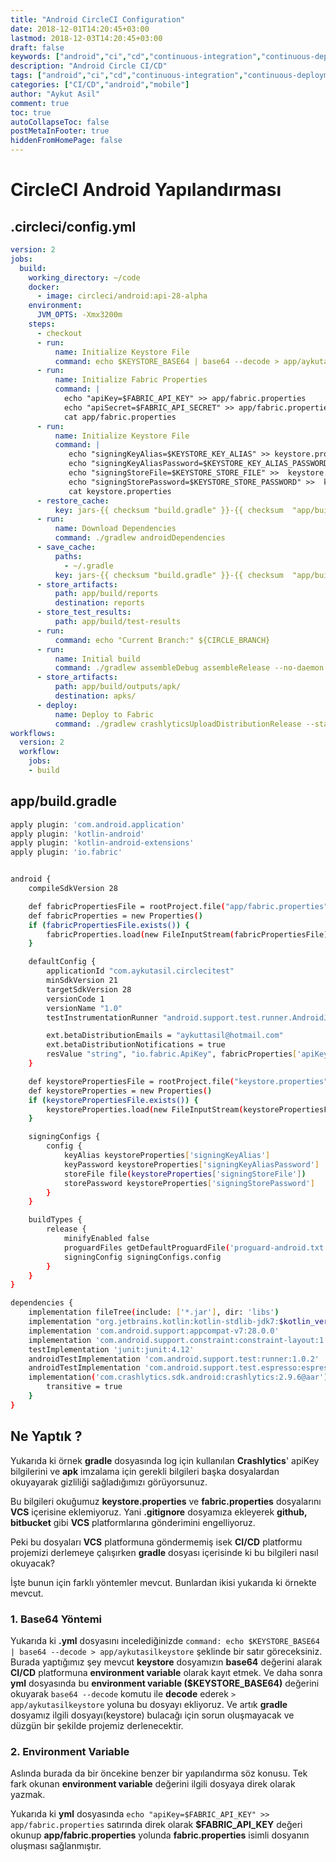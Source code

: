 ```yaml
---
title: "Android CircleCI Configuration"
date: 2018-12-01T14:20:45+03:00
lastmod: 2018-12-03T14:20:45+03:00
draft: false
keywords: ["android","ci","cd","continuous-integration","continuous-deployment","circleci","build","test","deployment"]
description: "Android Circle CI/CD"
tags: ["android","ci","cd","continuous-integration","continuous-deployment","circleci","build","test","deployment"]
categories: ["CI/CD","android","mobile"]
author: "Aykut Asil"
comment: true
toc: true
autoCollapseToc: false
postMetaInFooter: true
hiddenFromHomePage: false
---
```


# CircleCI Android Yapılandırması

## .circleci/config.yml

```yml
version: 2
jobs:
  build:
    working_directory: ~/code
    docker:
      - image: circleci/android:api-28-alpha
    environment:
      JVM_OPTS: -Xmx3200m
    steps:
      - checkout
      - run:
          name: Initialize Keystore File
          command: echo $KEYSTORE_BASE64 | base64 --decode > app/aykutasilkeystore
      - run:
          name: Initialize Fabric Properties
          command: |
            echo "apiKey=$FABRIC_API_KEY" >> app/fabric.properties
            echo "apiSecret=$FABRIC_API_SECRET" >> app/fabric.properties
            cat app/fabric.properties
      - run:
          name: Initialize Keystore File
          command: |
             echo "signingKeyAlias=$KEYSTORE_KEY_ALIAS" >> keystore.properties
             echo "signingKeyAliasPassword=$KEYSTORE_KEY_ALIAS_PASSWORD" >>  keystore.properties
             echo "signingStoreFile=$KEYSTORE_STORE_FILE" >>  keystore.properties
             echo "signingStorePassword=$KEYSTORE_STORE_PASSWORD" >>  keystore.properties
             cat keystore.properties
      - restore_cache:
          key: jars-{{ checksum "build.gradle" }}-{{ checksum  "app/build.gradle" }}
      - run:
          name: Download Dependencies
          command: ./gradlew androidDependencies
      - save_cache:
          paths:
            - ~/.gradle
          key: jars-{{ checksum "build.gradle" }}-{{ checksum  "app/build.gradle" }}
      - store_artifacts:
          path: app/build/reports
          destination: reports
      - store_test_results:
          path: app/build/test-results
      - run:
          command: echo "Current Branch:" ${CIRCLE_BRANCH}
      - run:
          name: Initial build
          command: ./gradlew assembleDebug assembleRelease --no-daemon --stacktrace
      - store_artifacts:
          path: app/build/outputs/apk/
          destination: apks/
      - deploy:
          name: Deploy to Fabric
          command: ./gradlew crashlyticsUploadDistributionRelease --stacktrace --debug --no-daemon
workflows:
  version: 2
  workflow:
    jobs:
    - build
```

## app/build.gradle

```bash
apply plugin: 'com.android.application'
apply plugin: 'kotlin-android'
apply plugin: 'kotlin-android-extensions'
apply plugin: 'io.fabric'


android {
    compileSdkVersion 28

    def fabricPropertiesFile = rootProject.file("app/fabric.properties")
    def fabricProperties = new Properties()
    if (fabricPropertiesFile.exists()) {
        fabricProperties.load(new FileInputStream(fabricPropertiesFile))
    }

    defaultConfig {
        applicationId "com.aykutasil.circlecitest"
        minSdkVersion 21
        targetSdkVersion 28
        versionCode 1
        versionName "1.0"
        testInstrumentationRunner "android.support.test.runner.AndroidJUnitRunner"

        ext.betaDistributionEmails = "aykuttasil@hotmail.com"
        ext.betaDistributionNotifications = true
        resValue "string", "io.fabric.ApiKey", fabricProperties['apiKey']
    }

    def keystorePropertiesFile = rootProject.file("keystore.properties")
    def keystoreProperties = new Properties()
    if (keystorePropertiesFile.exists()) {
        keystoreProperties.load(new FileInputStream(keystorePropertiesFile))
    }

    signingConfigs {
        config {
            keyAlias keystoreProperties['signingKeyAlias']
            keyPassword keystoreProperties['signingKeyAliasPassword']
            storeFile file(keystoreProperties['signingStoreFile'])
            storePassword keystoreProperties['signingStorePassword']
        }
    }

    buildTypes {
        release {
            minifyEnabled false
            proguardFiles getDefaultProguardFile('proguard-android.txt'), 'proguard-rules.pro'
            signingConfig signingConfigs.config
        }
    }
}

dependencies {
    implementation fileTree(include: ['*.jar'], dir: 'libs')
    implementation "org.jetbrains.kotlin:kotlin-stdlib-jdk7:$kotlin_version"
    implementation 'com.android.support:appcompat-v7:28.0.0'
    implementation 'com.android.support.constraint:constraint-layout:1.1.3'
    testImplementation 'junit:junit:4.12'
    androidTestImplementation 'com.android.support.test:runner:1.0.2'
    androidTestImplementation 'com.android.support.test.espresso:espresso-core:3.0.2'
    implementation('com.crashlytics.sdk.android:crashlytics:2.9.6@aar') {
        transitive = true
    }
}
```

## Ne Yaptık ?

Yukarıda ki örnek **gradle** dosyasında log için kullanılan **Crashlytics**' apiKey bilgilerini ve **apk** imzalama için gerekli bilgileri başka dosyalardan okuyayarak gizliliği sağladığımızı görüyorsunuz.

Bu bilgileri okuğumuz **keystore.properties** ve **fabric.properties** dosyalarını **VCS** içerisine eklemiyoruz. Yani **.gitignore** dosyamıza ekleyerek **github, bitbucket** gibi **VCS** platformlarına gönderimini engelliyoruz.

Peki bu dosyaları **VCS** platformuna göndermemiş isek **CI/CD** platformu projemizi derlemeye çalışırken **gradle** dosyası içerisinde ki bu bilgileri nasıl okuyacak?

İşte bunun için farklı yöntemler mevcut. Bunlardan ikisi yukarıda ki örnekte mevcut.

### 1. Base64 Yöntemi

Yukarıda ki **.yml** dosyasını incelediğinizde `command: echo $KEYSTORE_BASE64 | base64 --decode > app/aykutasilkeystore` şeklinde bir satır göreceksiniz. Burada yaptığımız şey mevcut **keystore** dosyamızın **base64** değerini alarak **CI/CD** platformuna **environment variable** olarak kayıt etmek. Ve daha sonra **yml** dosyasında bu **environment variable ($KEYSTORE_BASE64)** değerini okuyarak `base64 --decode` komutu ile **decode** ederek `> app/aykutasilkeystore` yoluna bu dosyayı ekliyoruz. Ve artık **gradle** dosyamız ilgili dosyayı(keystore) bulacağı için sorun oluşmayacak ve düzgün bir şekilde projemiz derlenecektir.

### 2. Environment Variable

Aslında burada da bir öncekine benzer bir yapılandırma söz konusu. Tek fark okunan **environment variable** değerini ilgili dosyaya direk olarak yazmak.

Yukarıda ki **yml** dosyasında `echo "apiKey=$FABRIC_API_KEY" >> app/fabric.properties` satırında direk olarak **$FABRIC_API_KEY** değeri okunup **app/fabric.properties** yolunda **fabric.properties** isimli dosyanın oluşması sağlanmıştır.